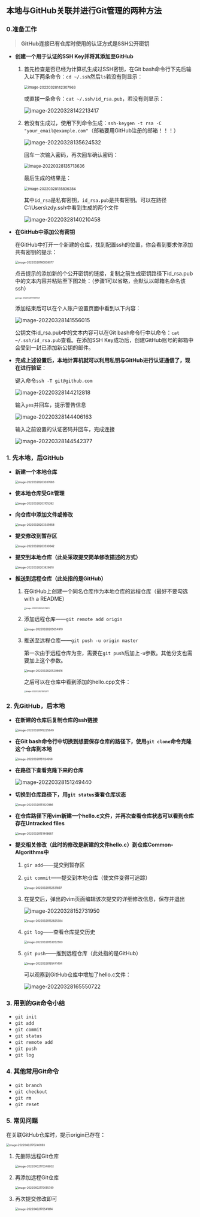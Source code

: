 ## 本地与GitHub关联并进行Git管理的两种方法

### 0.准备工作

> **GitHub连接已有仓库时使用的认证方式是SSH公开密钥**

* **创建一个用于认证的SSH Key并将其添加至GitHub**

    1. 首先检查是否已经为计算机生成过SSH密钥，在Git bash命令行下先后输入以下两条命令：`cd ~/.ssh`然后`ls`若没有则显示：

        <img src="https://gitee.com/huiba450zdy/typora-picture/raw/master/img/image-20220328142307963.png" alt="image-20220328142307963" style="zoom:67%;" />

        或直接一条命令：`cat ~/.ssh/id_rsa.pub`，若没有则显示：

        <img src="https://gitee.com/huiba450zdy/typora-picture/raw/master/img/image-20220328142213417.png" alt="image-20220328142213417"  />

    2. 若没有生成过，使用下列命令生成：`ssh-keygen -t rsa -C "your_email@example.com"`（邮箱要用GitHub注册的邮箱！！！）

        <img src="https://gitee.com/huiba450zdy/typora-picture/raw/master/img/image-20220328135624532.png" alt="image-20220328135624532"  />

        回车一次输入密码，再次回车确认密码：

        <img src="https://gitee.com/huiba450zdy/typora-picture/raw/master/img/image-20220328135713636.png" alt="image-20220328135713636" style="zoom:80%;" />

        最后生成的结果是：

        <img src="https://gitee.com/huiba450zdy/typora-picture/raw/master/img/image-20220328135836384.png" alt="image-20220328135836384" style="zoom: 67%;" />

        其中`id_rsa`是私有密钥，`id_rsa.pub`是共有密钥。可以在路径C:\Users\zdy\.ssh中看到生成的两个文件

        ![image-20220328140210458](https://gitee.com/huiba450zdy/typora-picture/raw/master/img/image-20220328140210458.png)

* **在GitHub中添加公有密钥**

    在GitHub中打开一个新建的仓库，找到配置ssh的位置，你会看到要求你添加共有密钥的提示：

    <img src="https://gitee.com/huiba450zdy/typora-picture/raw/master/img/image-20220328140838077.png" alt="image-20220328140838077" style="zoom:50%;" />

    点击提示的添加新的个公开密钥的链接，复制之前生成密钥路径下id_rsa.pub中的文本内容并粘贴至下图2处：（步骤1可以省略，会默认以邮箱名命名该ssh）

    <img src="https://gitee.com/huiba450zdy/typora-picture/raw/master/img/image-20220328141301024.png" alt="image-20220328141301024" style="zoom: 33%;" />

    添加结束后可以在个人账户设置页面中看到以下内容：

    ![image-20220328141556015](https://gitee.com/huiba450zdy/typora-picture/raw/master/img/image-20220328141556015.png)

    公钥文件id_rsa.pub中的文本内容可以在Git bash命令行中以命令：`cat ~/.ssh/id_rsa.pub`查看。在添加SSH Key成功后，创建GitHub账号的邮箱中会受到一封已添加新公钥的邮件。

* **完成上述设置后，本地计算机就可以利用私钥与GitHub进行认证通信了，现在进行验证**：

    键入命令`ssh -T git@github.com`

    ![image-20220328144212818](https://gitee.com/huiba450zdy/typora-picture/raw/master/img/image-20220328144212818.png)

    输入`yes`并回车，提示警告信息

    ![image-20220328144406163](https://gitee.com/huiba450zdy/typora-picture/raw/master/img/image-20220328144406163.png)

    输入之前设置的认证密码并回车，完成连接

    ![image-20220328144542377](https://gitee.com/huiba450zdy/typora-picture/raw/master/img/image-20220328144542377.png)

### 1. 先本地，后GitHub

* **新建一个本地仓库**

    <img src="https://gitee.com/huiba450zdy/typora-picture/raw/master/img/image-20220328203037683.png" alt="image-20220328203037683" style="zoom:50%;" />

* **使本地仓库受Git管理**

    <img src="https://gitee.com/huiba450zdy/typora-picture/raw/master/img/image-20220328203105262.png" alt="image-20220328203105262" style="zoom:50%;" />

* **向仓库中添加文件或修改**

    <img src="https://gitee.com/huiba450zdy/typora-picture/raw/master/img/image-20220328203349858.png" alt="image-20220328203349858" style="zoom:50%;" />

* **提交修改到暂存区**

    <img src="https://gitee.com/huiba450zdy/typora-picture/raw/master/img/image-20220328203530642.png" alt="image-20220328203530642" style="zoom:50%;" />

* **提交到本地仓库（此处采取提交简单修改描述的方式）**

    <img src="https://gitee.com/huiba450zdy/typora-picture/raw/master/img/image-20220328203829610.png" alt="image-20220328203829610" style="zoom:50%;" />

* **推送到远程仓库（此处指的是GitHub）**

    1. 在GitHub上创建一个同名仓库作为本地仓库的远程仓库（最好不要勾选with a README）

        <img src="https://gitee.com/huiba450zdy/typora-picture/raw/master/img/image-20220328204531623.png" alt="image-20220328204531623" style="zoom:33%;" />

    2. 添加远程仓库——`git remote add origin`

        <img src="https://gitee.com/huiba450zdy/typora-picture/raw/master/img/image-20220328205054919.png" alt="image-20220328205054919" style="zoom:50%;" />

    3. 推送至远程仓库——`git push -u origin master`

        第一次由于远程仓库为空，需要在`git push`后加上`-u`参数。其他分支也需要加上这个参数。

        <img src="https://gitee.com/huiba450zdy/typora-picture/raw/master/img/image-20220328205206616.png" alt="image-20220328205206616" style="zoom:50%;" />

        之后可以在仓库中看到添加的hello.cpp文件：

        <img src="https://gitee.com/huiba450zdy/typora-picture/raw/master/img/image-20220328210612671.png" alt="image-20220328210612671" style="zoom: 33%;" />





### 2. 先GitHub，后本地

* **在新建的仓库后复制仓库的ssh链接**

    <img src="https://gitee.com/huiba450zdy/typora-picture/raw/master/img/image-20220328145225849.png" alt="image-20220328145225849" style="zoom: 50%;" />

* **在Git bash命令行中切换到想要保存仓库的路径下，使用`git clone`命令克隆这个仓库到本地**

    <img src="https://gitee.com/huiba450zdy/typora-picture/raw/master/img/image-20220328151124958.png" alt="image-20220328151124958" style="zoom:50%;" />

* **在路径下查看克隆下来的仓库**

    ![image-20220328151249440](https://gitee.com/huiba450zdy/typora-picture/raw/master/img/image-20220328151249440.png)

* **切换到仓库路径下，用`git status`查看仓库状态**

    <img src="https://gitee.com/huiba450zdy/typora-picture/raw/master/img/image-20220328151520986.png" alt="image-20220328151520986" style="zoom:50%;" />

* **在仓库路径下用vim新建一个hello.c文件，并再次查看仓库状态可以看到仓库存在Untracked files**

    <img src="https://gitee.com/huiba450zdy/typora-picture/raw/master/img/image-20220328151946687.png" alt="image-20220328151946687" style="zoom:50%;" />

* **提交相关修改（此时的修改是新建的文件hello.c）到仓库Common-Algorithms中**

    1. `gir add`——提交到暂存区

    2. `git commit`——提交到本地仓库（使文件变得可追踪）

        <img src="https://gitee.com/huiba450zdy/typora-picture/raw/master/img/image-20220328152531897.png" alt="image-20220328152531897" style="zoom:50%;" />

    3. 在提交后，弹出的vim页面编辑该次提交的详细修改信息，保存并退出

        ![image-20220328152731950](https://gitee.com/huiba450zdy/typora-picture/raw/master/img/image-20220328152731950.png)

        <img src="https://gitee.com/huiba450zdy/typora-picture/raw/master/img/image-20220328152825384.png" alt="image-20220328152825384" style="zoom:50%;" />

    4. `git log`——查看仓库提交历史

        <img src="https://gitee.com/huiba450zdy/typora-picture/raw/master/img/image-20220328153052500.png" alt="image-20220328153052500" style="zoom:50%;" />

    5. `git push`——推到远程仓库（此处指的是GitHub）

        <img src="https://gitee.com/huiba450zdy/typora-picture/raw/master/img/image-20220328165441494.png" alt="image-20220328165441494" style="zoom:50%;" />

        可以观察到GitHub仓库中增加了hello.c文件：

        ![image-20220328165550722](https://gitee.com/huiba450zdy/typora-picture/raw/master/img/image-20220328165550722.png)




### 3. 用到的Git命令小结

* `git init`
* `git add`
* `git commit`
* `git status`
* `git remote add`
* `git push`
* `git log`



### 4. 其他常用Git命令

* `git branch`
* `git checkout`
* `git rm`
* `git reset`



### 5. 常见问题

在关联GitHub仓库时，提示origin已存在：

<img src="https://gitee.com/huiba450zdy/typora-picture/raw/master/img/image-20220402170240693.png" alt="image-20220402170240693" style="zoom:50%;" />

1. 先删除远程Git仓库

    <img src="https://gitee.com/huiba450zdy/typora-picture/raw/master/img/image-20220402170348802.png" alt="image-20220402170348802" style="zoom:50%;" />

2. 再添加远程Git仓库

    <img src="https://gitee.com/huiba450zdy/typora-picture/raw/master/img/image-20220402170455749.png" alt="image-20220402170455749" style="zoom:50%;" />

3. 再次提交修改即可

    <img src="https://gitee.com/huiba450zdy/typora-picture/raw/master/img/image-20220402170541814.png" alt="image-20220402170541814" style="zoom:50%;" />